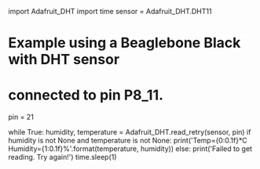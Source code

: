 
import Adafruit_DHT
import time
sensor = Adafruit_DHT.DHT11

# Example using a Beaglebone Black with DHT sensor
# connected to pin P8_11.
pin = 21


while True:
    humidity, temperature = Adafruit_DHT.read_retry(sensor, pin)
    if humidity is not None and temperature is not None:
        print('Temp={0:0.1f}*C  Humidity={1:0.1f}%'.format(temperature, humidity))
    else:
        print('Failed to get reading. Try again!')
    time.sleep(1)


